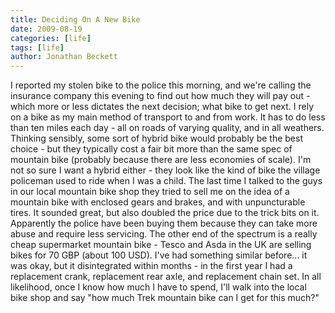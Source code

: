 ```yaml
---
title: Deciding On A New Bike
date: 2009-08-19
categories: [life]
tags: [life]
author: Jonathan Beckett
---
```


I reported my stolen bike to the police this morning, and we're calling the insurance company this evening to find out how much they will pay out - which more or less dictates the next decision; what bike to get next. I rely on a bike as my main method of transport to and from work. It has to do less than ten miles each day - all on roads of varying quality, and in all weathers. Thinking sensibly, some sort of hybrid bike would probably be the best choice - but they typically cost a fair bit more than the same spec of mountain bike (probably because there are less economies of scale). I'm not so sure I want a hybrid either - they look like the kind of bike the village policeman used to ride when I was a child. The last time I talked to the guys in our local mountain bike shop they tried to sell me on the idea of a mountain bike with enclosed gears and brakes, and with unpuncturable tires. It sounded great, but also doubled the price due to the trick bits on it. Apparently the police have been buying them because they can take more abuse and require less servicing. The other end of the spectrum is a really cheap supermarket mountain bike - Tesco and Asda in the UK are selling bikes for 70 GBP (about 100 USD). I've had something similar before... it was okay, but it disintegrated within months - in the first year I had a replacement crank, replacement rear axle, and replacement chain set. In all likelihood, once I know how much I have to spend, I'll walk into the local bike shop and say "how much Trek mountain bike can I get for this much?"